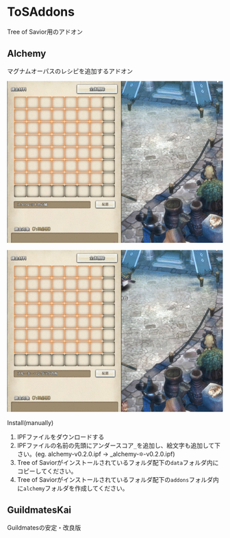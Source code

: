 # ToSAddons
Tree of Savior用のアドオン

## Alchemy

マグナムオーパスのレシピを追加するアドオン

![Alchemy recipes](img/output_Hzl4f3.gif)

![Alchemy load button](img/output_OOpJiQ.gif)

Install(manually)

1. IPFファイルをダウンロードする
2. IPFファイルの名前の先頭にアンダースコア`_`を追加し、絵文字も追加して下さい。(eg. alchemy-v0.2.0.ipf -> _alchemy-🔯-v0.2.0.ipf)
3. Tree of Saviorがインストールされているフォルダ配下の`data`フォルダ内にコピーしてください。
4. Tree of Saviorがインストールされているフォルダ配下の`addons`フォルダ内に`alchemy`フォルダを作成してください。

## GuildmatesKai

Guildmatesの安定・改良版
